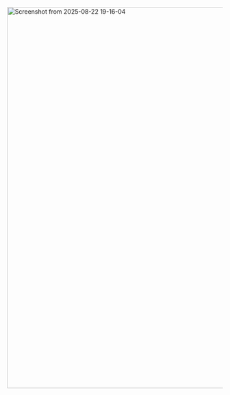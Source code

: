 <img width="1019" height="891" alt="Screenshot from 2025-08-22 19-16-04" src="https://github.com/user-attachments/assets/1a77030e-5558-4fc2-bd30-ae14eae16b88" />
